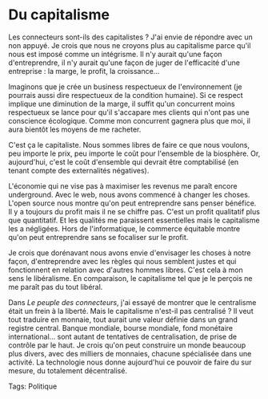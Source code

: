 # Du capitalisme

Les connecteurs sont-ils des capitalistes ? J'ai envie de répondre avec un non appuyé. Je crois que nous ne croyons plus au capitalisme parce qu'il nous est imposé comme un intégrisme. Il n'y aurait qu'une façon d'entreprendre, il n'y aurait qu'une façon de juger de l'efficacité d'une entreprise : la marge, le profit, la croissance...

Imaginons que je crée un business respectueux de l'environnement (je pourrais aussi dire respectueux de la condition humaine). Si ce respect implique une diminution de la marge, il suffit qu'un concurrent moins respectueux se lance pour qu'il s'accapare mes clients qui n'ont pas une conscience écologique. Comme mon concurrent gagnera plus que moi, il aura bientôt les moyens de me racheter.

C'est ça le capitaliste. Nous sommes libres de faire ce que nous voulons, peu importe le prix, peu importe le coût pour l'ensemble de la biosphère. Or, aujourd'hui, c'est le coût d'ensemble qui devrait être comptabilisé (en tenant compte des externalités négatives).

L'économie qui ne vise pas à maximiser les revenus me paraît encore underground. Avec le web, nous avons commencé à changer les choses. L'open source nous montre qu'on peut entreprendre sans penser bénéfice. Il y a toujours du profit mais il ne se chiffre pas. C'est un profit qualitatif plus que quantitatif. Et les qualités me paraissent essentielles mais le capitalisme les a négligées. Hors de l'informatique, le commerce équitable montre qu'on peut entreprendre sans se focaliser sur le profit.

Je crois que dorénavant nous avons envie d'envisager les choses à notre façon, d'entreprendre avec les règles qui nous semblent justes et qui fonctionnent en relation avec d'autres hommes libres. C'est cela à mon sens le libéralisme. En comparaison, le capitalisme tel que je le perçois ne me paraît pas du tout libéral.

Dans *Le peuple des connecteurs*, j'ai essayé de montrer que le centralisme était un frein à la liberté. Mais le capitalisme n'est-il pas centralisé ? Il veut tout traduire en monnaie, tout aurait une valeur définie dans un grand registre central. Banque mondiale, bourse mondiale, fond monétaire international... sont autant de tentatives de centralisation, de prise de contrôle par le haut. Je crois qu'on peut construire un monde beaucoup plus divers, avec des milliers de monnaies, chacune spécialisée dans une activité. La technologie nous donne aujourd'hui ce pouvoir de faire du sur mesure, du totalement décentralisé.

Tags: Politique